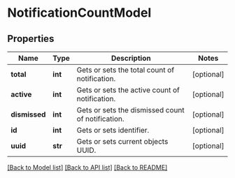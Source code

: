 # NotificationCountModel

## Properties
Name | Type | Description | Notes
------------ | ------------- | ------------- | -------------
**total** | **int** | Gets or sets the total count of notification. | [optional] 
**active** | **int** | Gets or sets the active count of notification. | [optional] 
**dismissed** | **int** | Gets or sets the dismissed count of notification. | [optional] 
**id** | **int** | Gets or sets identifier. | [optional] 
**uuid** | **str** | Gets or sets current objects UUID. | [optional] 

[[Back to Model list]](../README.md#documentation-for-models) [[Back to API list]](../README.md#documentation-for-api-endpoints) [[Back to README]](../README.md)


